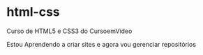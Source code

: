 # html-css
 Curso de HTML5 e CSS3 do CursoemVideo


Estou Aprendendo a criar sites e agora vou gerenciar repositórios